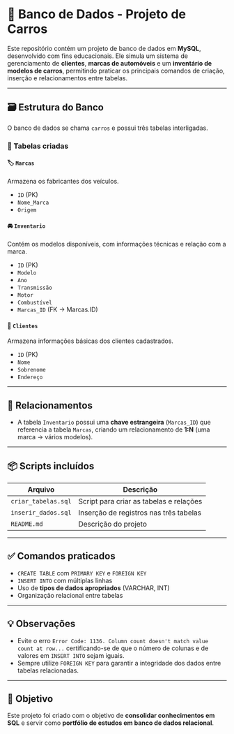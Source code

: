 # 🚗 Banco de Dados - Projeto de Carros

Este repositório contém um projeto de banco de dados em **MySQL**, desenvolvido com fins educacionais. Ele simula um sistema de gerenciamento de **clientes**, **marcas de automóveis** e um **inventário de modelos de carros**, permitindo praticar os principais comandos de criação, inserção e relacionamentos entre tabelas.

---

## 🗃️ Estrutura do Banco

O banco de dados se chama `carros` e possui três tabelas interligadas.

### 🔧 Tabelas criadas

#### 🏷️ `Marcas`
Armazena os fabricantes dos veículos.

- `ID` (PK)
- `Nome_Marca`
- `Origem`

#### 🚘 `Inventario`
Contém os modelos disponíveis, com informações técnicas e relação com a marca.

- `ID` (PK)
- `Modelo`
- `Ano`
- `Transmissão`
- `Motor`
- `Combustível`
- `Marcas_ID` (FK → Marcas.ID)

#### 👤 `Clientes`
Armazena informações básicas dos clientes cadastrados.

- `ID` (PK)
- `Nome`
- `Sobrenome`
- `Endereço`

---

## 🔗 Relacionamentos

- A tabela `Inventario` possui uma **chave estrangeira** (`Marcas_ID`) que referencia a tabela `Marcas`, criando um relacionamento de **1:N** (uma marca → vários modelos).

---

## 📦 Scripts incluídos

| Arquivo                | Descrição                                  |
|------------------------|--------------------------------------------|
| `criar_tabelas.sql`    | Script para criar as tabelas e relações    |
| `inserir_dados.sql`    | Inserção de registros nas três tabelas     |
| `README.md`            | Descrição do projeto                       |

---

## ✅ Comandos praticados

- `CREATE TABLE` com `PRIMARY KEY` e `FOREIGN KEY`
- `INSERT INTO` com múltiplas linhas
- Uso de **tipos de dados apropriados** (VARCHAR, INT)
- Organização relacional entre tabelas

---

## 💡 Observações

- Evite o erro `Error Code: 1136. Column count doesn't match value count at row...` certificando-se de que o número de colunas e de valores em `INSERT INTO` sejam iguais.
- Sempre utilize `FOREIGN KEY` para garantir a integridade dos dados entre tabelas relacionadas.

---

## 🎯 Objetivo

Este projeto foi criado com o objetivo de **consolidar conhecimentos em SQL** e servir como **portfólio de estudos em banco de dados relacional**.
